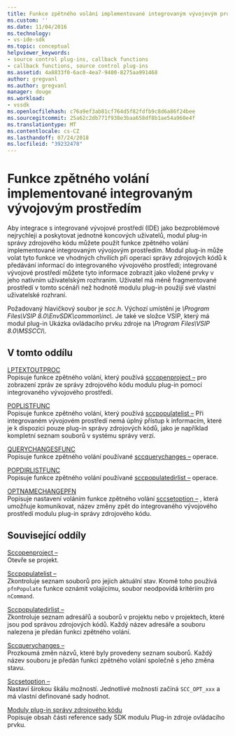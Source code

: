 ```yaml
---
title: Funkce zpětného volání implementované integrovaným vývojovým prostředím | Dokumentace Microsoftu
ms.custom: ''
ms.date: 11/04/2016
ms.technology:
- vs-ide-sdk
ms.topic: conceptual
helpviewer_keywords:
- source control plug-ins, callback functions
- callback functions, source control plug-ins
ms.assetid: 4a8833f0-6ac0-4ea7-9400-8275aa991468
author: gregvanl
ms.author: gregvanl
manager: douge
ms.workload:
- vssdk
ms.openlocfilehash: c76a9ef3ab81cf764d5f82fdfb9c8d6a86f24bee
ms.sourcegitcommit: 25a62c2db771f938e3baa658df8b1ae54a960e4f
ms.translationtype: MT
ms.contentlocale: cs-CZ
ms.lasthandoff: 07/24/2018
ms.locfileid: "39232478"
---
```

# <a name="callback-functions-implemented-by-the-ide"></a>Funkce zpětného volání implementované integrovaným vývojovým prostředím
Aby integrace s integrované vývojové prostředí (IDE) jako bezproblémové nejrychleji a poskytovat jednotné koncových uživatelů, modul plug-in správy zdrojového kódu můžete použít funkce zpětného volání implementované integrovaným vývojovým prostředím. Modul plug-in může volat tyto funkce ve vhodných chvílích při operaci správy zdrojových kódů k předávání informací do integrovaného vývojového prostředí; integrované vývojové prostředí můžete tyto informace zobrazit jako vložené prvky v jeho nativním uživatelským rozhraním. Uživatel má méně fragmentované prostředí v tomto scénáři než hodnotě modulu plug-in použijí své vlastní uživatelské rozhraní.  
  
 Požadovaný hlavičkový soubor je *scc.h*. Výchozí umístění je *\Program Files\VSIP 8.0\EnvSDK\common\inc\\*. Je také ve složce VSIP, který má modul plug-in Ukázka ovládacího prvku zdroje na *\Program Files\VSIP 8.0\MSSCCI\\*.  
  
## <a name="in-this-section"></a>V tomto oddílu  
 [LPTEXTOUTPROC](../extensibility/lptextoutproc.md)  
 Popisuje funkce zpětného volání, který používá [sccopenproject –](../extensibility/sccopenproject-function.md) pro zobrazení zpráv ze správy zdrojového kódu modulu plug-in pomocí integrovaného vývojového prostředí.  
  
 [POPLISTFUNC](../extensibility/poplistfunc.md)  
 Popisuje funkce zpětného volání, který používá [sccpopulatelist –](../extensibility/sccpopulatelist-function.md) Při integrovaném vývojovém prostředí nemá úplný přístup k informacím, které je k dispozici pouze plug-in správy zdrojových kódů, jako je například kompletní seznam souborů v systému správy verzí.  
  
 [QUERYCHANGESFUNC](../extensibility/querychangesfunc.md)  
 Popisuje funkce zpětného volání používané [sccquerychanges –](../extensibility/sccquerychanges-function.md) operace.  
  
 [POPDIRLISTFUNC](../extensibility/popdirlistfunc.md)  
 Popisuje funkce zpětného volání používané [sccpopulatedirlist –](../extensibility/sccpopulatedirlist-function.md) operace.  
  
 [OPTNAMECHANGEPFN](../extensibility/optnamechangepfn.md)  
 Popisuje nastavení voláním funkce zpětného volání [sccsetoption –](../extensibility/sccsetoption-function.md) , která umožňuje komunikovat, název změny zpět do integrovaného vývojového prostředí modulu plug-in správy zdrojového kódu.  
  
## <a name="related-sections"></a>Související oddíly  
 [Sccopenproject –](../extensibility/sccopenproject-function.md)  
 Otevře se projekt.  
  
 [Sccpopulatelist –](../extensibility/sccpopulatelist-function.md)  
 Zkontroluje seznam souborů pro jejich aktuální stav. Kromě toho používá `pfnPopulate` funkce oznámit volajícímu, soubor neodpovídá kritériím pro `nCommand`.  
  
 [Sccpopulatedirlist –](../extensibility/sccpopulatedirlist-function.md)  
 Zkontroluje seznam adresářů a souborů v projektu nebo v projektech, které jsou pod správou zdrojových kódů. Každý název adresáře a souboru nalezena je předán funkci zpětného volání.  
  
 [Sccquerychanges –](../extensibility/sccquerychanges-function.md)  
 Prozkoumá změn názvů, které byly provedeny seznam souborů. Každý název souboru je předán funkci zpětného volání společně s jeho změna stavu.  
  
 [Sccsetoption –](../extensibility/sccsetoption-function.md)  
 Nastaví širokou škálu možností. Jednotlivé možnosti začíná `SCC_OPT_xxx` a má vlastní definované sady hodnot.  
  
 [Moduly plug-in správy zdrojového kódu](../extensibility/source-control-plug-ins.md)  
 Popisuje obsah části reference sady SDK modulu Plug-in zdroje ovládacího prvku.